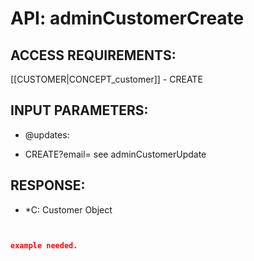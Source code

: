 # API: adminCustomerCreate


## ACCESS REQUIREMENTS: ##
[[CUSTOMER|CONCEPT_customer]] - CREATE




## INPUT PARAMETERS: ##
  * @updates: 

* CREATE?email=
see adminCustomerUpdate



## RESPONSE: ##
  * *C: Customer Object

```json


example needed.

```

